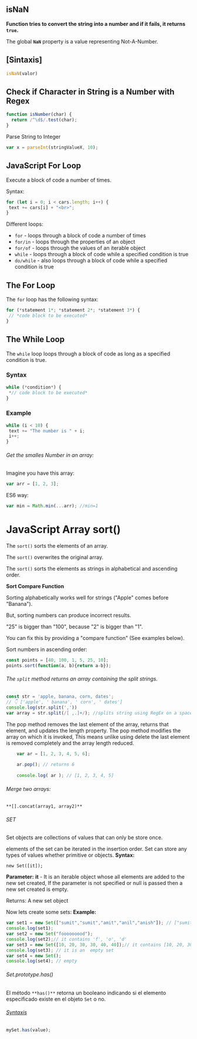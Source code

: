 <!--SuiGn notes on Javascript-->





## isNaN

**Function tries to convert the string into a number and if it fails, it returns `true`.**

The global **`NaN`** property is a value representing Not-A-Number.



## [Sintaxis]

```Javascript
isNaN(valor)
```

## Check if Character in String is a Number with Regex

```javascript
function isNumber(char) {
  return /^\d$/.test(char);
}
```

Parse String to Integer

```javascript
var x = parseInt(stringValueX, 10);
```



## JavaScript For Loop

Execute a block of code a number of times.

Syntax:

```Javascript
for (let i = 0; i < cars.length; i++) {
 text += cars[i] + "<br>";
}
```

Different  loops:

[Site: w3 schools]: (https://www.w3schools.com/js/js_loop_for.asp):

- `for` - loops through a block of code a number of times
- `for/in` - loops through the properties of an object
- `for/of` - loops through the values of an iterable object
- `while` - loops through a block of code while a specified condition is true
- `do/while` - also loops through a block of code while a specified condition is true



## The For Loop

The `for` loop has the following syntax:

```javascript
for (*statement 1*; *statement 2*; *statement 3*) {
 // *code block to be executed*
}
```

## The While Loop

The `while` loop loops through a block of code as long as a specified condition is true.

### Syntax

```javascript
while (*condition*) {
 *// code block to be executed*
}
```

### Example

```javascript
while (i < 10) {
 text += "The number is " + i;
 i++;
}
```



###### Get the smalles Number in an array:

Imagine you have this array:

```js
var arr = [1, 2, 3];
```

ES6 way:

```js
var min = Math.min(...arr); //min=1
```

# JavaScript Array sort()



The `sort()` sorts the elements of an array.

The `sort()` overwrites the original array.

The `sort()` sorts the elements as strings in alphabetical and ascending order.



**Sort Compare Function**

Sorting alphabetically works well for strings ("Apple" comes before "Banana").

But, sorting numbers can produce incorrect results.

"25" is bigger than "100", because "2" is bigger than "1".

You can fix this by providing a "compare function" (See examples below).

Sort numbers in ascending order:

```js
const points = [40, 100, 1, 5, 25, 10];
points.sort(function(a, b){return a-b});
```



###### The `split` method returns an array containing the split strings.

```javascript
const str = 'apple, banana, corn, dates';
// 👇️ ['apple', ' banana', ' corn', ' dates']
console.log(str.split(','))
var array = str.split(/[ ,.]+/); //splits string using RegEx on a space, comma OR dot
```

The pop method removes the last element of the array, returns that element, and updates the length property. The pop method modifies the array on which it is invoked, This means unlike using delete the last element is removed completely and the array length reduced.

```javascript
    var ar = [1, 2, 3, 4, 5, 6];
    
    ar.pop(); // returns 6
    
    console.log( ar ); // [1, 2, 3, 4, 5]
```

###### Merge two arrays:

`**[].concat(array1, array2)**`



###### SET

Set objects are collections of values that can only be store once.

elements of the set can be iterated in the insertion order. Set can store any types of values whether primitive or objects.
**Syntax:** 

`new Set([it]);`

**Parameter:** 
**it** - It is an iterable object whose all elements are 
added to the new set created, 
If the parameter is not specified or null is passed 
then a new set created is empty.

Returns:
A new set object

Now lets create some sets: 
**Example:** 

```js
var set1 = new Set(["sumit","sumit","amit","anil","anish"]); // ["sumit","amit","anil","anish"]
console.log(set1);
var set2 = new Set("fooooooood");
console.log(set2);// it contains 'f', 'o', 'd'
var set3 = new Set([10, 20, 30, 30, 40, 40]);// it contains [10, 20, 30, 40]
console.log(set3); // it is an  empty set
var set4 = new Set();
console.log(set4); // empty
```

###### Set.prototype.has()

El método `**has()**` retorna un booleano indicando si el elemento especificado existe en el objeto `Set` o no.

###### [Syntaxis](https://developer.mozilla.org/es/docs/Web/JavaScript/Reference/Global_Objects/Set/has#syntaxis)

```js
mySet.has(value);
```

